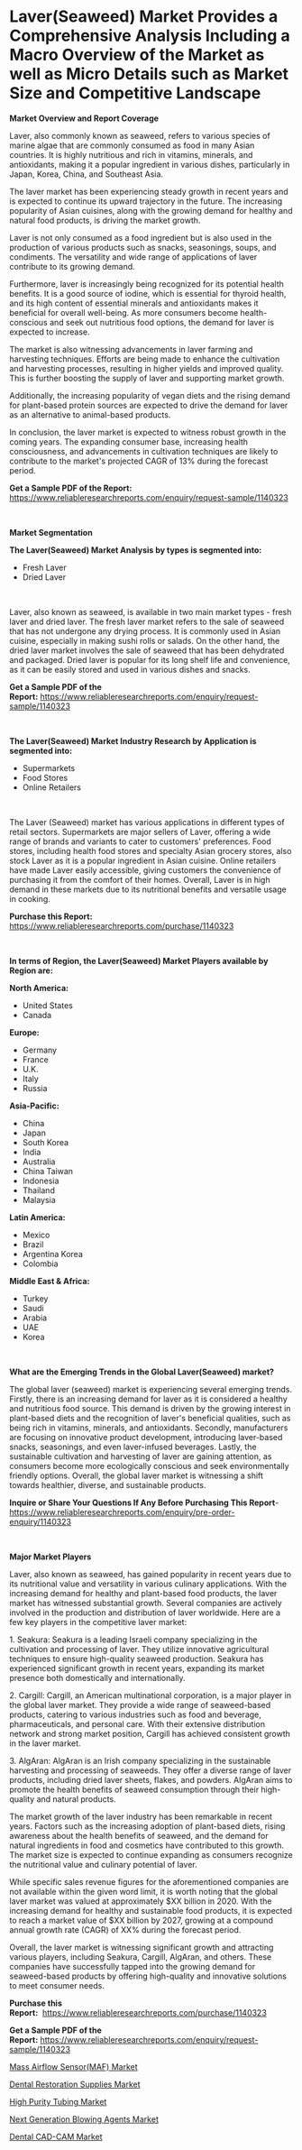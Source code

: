 <p><h1>Laver(Seaweed) Market Provides a Comprehensive Analysis Including a Macro Overview of the Market as well as Micro Details such as Market Size and Competitive Landscape</h1></p><p><strong>Market Overview and Report Coverage</strong></p>
<p><p>Laver, also commonly known as seaweed, refers to various species of marine algae that are commonly consumed as food in many Asian countries. It is highly nutritious and rich in vitamins, minerals, and antioxidants, making it a popular ingredient in various dishes, particularly in Japan, Korea, China, and Southeast Asia.</p><p>The laver market has been experiencing steady growth in recent years and is expected to continue its upward trajectory in the future. The increasing popularity of Asian cuisines, along with the growing demand for healthy and natural food products, is driving the market growth.</p><p>Laver is not only consumed as a food ingredient but is also used in the production of various products such as snacks, seasonings, soups, and condiments. The versatility and wide range of applications of laver contribute to its growing demand.</p><p>Furthermore, laver is increasingly being recognized for its potential health benefits. It is a good source of iodine, which is essential for thyroid health, and its high content of essential minerals and antioxidants makes it beneficial for overall well-being. As more consumers become health-conscious and seek out nutritious food options, the demand for laver is expected to increase.</p><p>The market is also witnessing advancements in laver farming and harvesting techniques. Efforts are being made to enhance the cultivation and harvesting processes, resulting in higher yields and improved quality. This is further boosting the supply of laver and supporting market growth.</p><p>Additionally, the increasing popularity of vegan diets and the rising demand for plant-based protein sources are expected to drive the demand for laver as an alternative to animal-based products.</p><p>In conclusion, the laver market is expected to witness robust growth in the coming years. The expanding consumer base, increasing health consciousness, and advancements in cultivation techniques are likely to contribute to the market's projected CAGR of 13% during the forecast period.</p></p>
<p><strong>Get a Sample PDF of the Report:</strong> <a href="https://www.reliableresearchreports.com/enquiry/request-sample/1140323">https://www.reliableresearchreports.com/enquiry/request-sample/1140323</a></p>
<p>&nbsp;</p>
<p><strong>Market Segmentation</strong></p>
<p><strong>The Laver(Seaweed) Market Analysis by types is segmented into:</strong></p>
<p><ul><li>Fresh Laver</li><li>Dried Laver</li></ul></p>
<p>&nbsp;</p>
<p><p>Laver, also known as seaweed, is available in two main market types - fresh laver and dried laver. The fresh laver market refers to the sale of seaweed that has not undergone any drying process. It is commonly used in Asian cuisine, especially in making sushi rolls or salads. On the other hand, the dried laver market involves the sale of seaweed that has been dehydrated and packaged. Dried laver is popular for its long shelf life and convenience, as it can be easily stored and used in various dishes and snacks.</p></p>
<p><strong>Get a Sample PDF of the Report:</strong>&nbsp;<a href="https://www.reliableresearchreports.com/enquiry/request-sample/1140323">https://www.reliableresearchreports.com/enquiry/request-sample/1140323</a></p>
<p>&nbsp;</p>
<p><strong>The Laver(Seaweed) Market Industry Research by Application is segmented into:</strong></p>
<p><ul><li>Supermarkets</li><li>Food Stores</li><li>Online Retailers</li></ul></p>
<p>&nbsp;</p>
<p><p>The Laver (Seaweed) market has various applications in different types of retail sectors. Supermarkets are major sellers of Laver, offering a wide range of brands and variants to cater to customers' preferences. Food stores, including health food stores and specialty Asian grocery stores, also stock Laver as it is a popular ingredient in Asian cuisine. Online retailers have made Laver easily accessible, giving customers the convenience of purchasing it from the comfort of their homes. Overall, Laver is in high demand in these markets due to its nutritional benefits and versatile usage in cooking.</p></p>
<p><strong>Purchase this Report:</strong>&nbsp; <a href="https://www.reliableresearchreports.com/purchase/1140323">https://www.reliableresearchreports.com/purchase/1140323</a></p>
<p>&nbsp;</p>
<p><strong>In terms of Region, the Laver(Seaweed) Market Players available by Region are:</strong></p>
<p>
    <p> <strong> North America: </strong>
        <ul>
            <li>United States</li>
            <li>Canada</li>
        </ul>
        </p> 
    <p> <strong> Europe: </strong>
        <ul>
            <li>Germany</li>
            <li>France</li>
            <li>U.K.</li>
            <li>Italy</li>
            <li>Russia</li>
        </ul>
        </p> 
    <p> <strong> Asia-Pacific: </strong>
        <ul>
            <li>China</li>
            <li>Japan</li>
            <li>South Korea</li>
            <li>India</li>
            <li>Australia</li>
            <li>China Taiwan</li>
            <li>Indonesia</li>
            <li>Thailand</li>
            <li>Malaysia</li>
        </ul>
        </p> 
    <p> <strong> Latin America: </strong>
        <ul>
            <li>Mexico</li>
            <li>Brazil</li>
            <li>Argentina Korea</li>
            <li>Colombia</li>
        </ul>
        </p> 
    <p> <strong> Middle East & Africa: </strong>
        <ul>
            <li>Turkey</li>
            <li>Saudi</li>
            <li>Arabia</li>
            <li>UAE</li>
            <li>Korea</li>
        </ul>
    </p>
    </p>
<p>&nbsp;</p>
<p><strong>What are the Emerging Trends in the Global Laver(Seaweed) market?</strong></p>
<p><p>The global laver (seaweed) market is experiencing several emerging trends. Firstly, there is an increasing demand for laver as it is considered a healthy and nutritious food source. This demand is driven by the growing interest in plant-based diets and the recognition of laver's beneficial qualities, such as being rich in vitamins, minerals, and antioxidants. Secondly, manufacturers are focusing on innovative product development, introducing laver-based snacks, seasonings, and even laver-infused beverages. Lastly, the sustainable cultivation and harvesting of laver are gaining attention, as consumers become more ecologically conscious and seek environmentally friendly options. Overall, the global laver market is witnessing a shift towards healthier, diverse, and sustainable products.</p></p>
<p><strong>Inquire or Share Your Questions If Any Before Purchasing This Report</strong>- <a href="https://www.reliableresearchreports.com/enquiry/pre-order-enquiry/1140323">https://www.reliableresearchreports.com/enquiry/pre-order-enquiry/1140323</a></p>
<p>&nbsp;</p>
<p><strong>Major Market Players</strong></p>
<p><p>Laver, also known as seaweed, has gained popularity in recent years due to its nutritional value and versatility in various culinary applications. With the increasing demand for healthy and plant-based food products, the laver market has witnessed substantial growth. Several companies are actively involved in the production and distribution of laver worldwide. Here are a few key players in the competitive laver market:</p><p>1. Seakura: Seakura is a leading Israeli company specializing in the cultivation and processing of laver. They utilize innovative agricultural techniques to ensure high-quality seaweed production. Seakura has experienced significant growth in recent years, expanding its market presence both domestically and internationally.</p><p>2. Cargill: Cargill, an American multinational corporation, is a major player in the global laver market. They provide a wide range of seaweed-based products, catering to various industries such as food and beverage, pharmaceuticals, and personal care. With their extensive distribution network and strong market position, Cargill has achieved consistent growth in the laver market.</p><p>3. AlgAran: AlgAran is an Irish company specializing in the sustainable harvesting and processing of seaweeds. They offer a diverse range of laver products, including dried laver sheets, flakes, and powders. AlgAran aims to promote the health benefits of seaweed consumption through their high-quality and natural products.</p><p>The market growth of the laver industry has been remarkable in recent years. Factors such as the increasing adoption of plant-based diets, rising awareness about the health benefits of seaweed, and the demand for natural ingredients in food and cosmetics have contributed to this growth. The market size is expected to continue expanding as consumers recognize the nutritional value and culinary potential of laver.</p><p>While specific sales revenue figures for the aforementioned companies are not available within the given word limit, it is worth noting that the global laver market was valued at approximately $XX billion in 2020. With the increasing demand for healthy and sustainable food products, it is expected to reach a market value of $XX billion by 2027, growing at a compound annual growth rate (CAGR) of XX% during the forecast period.</p><p>Overall, the laver market is witnessing significant growth and attracting various players, including Seakura, Cargill, AlgAran, and others. These companies have successfully tapped into the growing demand for seaweed-based products by offering high-quality and innovative solutions to meet consumer needs.</p></p>
<p><strong>Purchase this Report:</strong>&nbsp;&nbsp;<a href="https://www.reliableresearchreports.com/purchase/1140323">https://www.reliableresearchreports.com/purchase/1140323</a></p>
<p></p>
<p><strong>Get a Sample PDF of the Report:</strong>&nbsp;<a href="https://www.reliableresearchreports.com/enquiry/request-sample/1140323">https://www.reliableresearchreports.com/enquiry/request-sample/1140323</a></p>
<p><p><a href="https://github.com/RichRobinson5/Market-Research-Report-List-2/blob/main/mass-airflow-sensormaf-market.md">Mass Airflow Sensor(MAF) Market</a></p><p><a href="https://www.linkedin.com/pulse/decoding-dental-restoration-supplies-market-deep-dive-latest/">Dental Restoration Supplies Market</a></p><p><a href="https://medium.com/@soloncarter2662/high-purity-tubing-market-competitive-analysis-market-trends-and-forecast-to-2030-0c967397f85d">High Purity Tubing Market</a></p><p><a href="https://medium.com/@eltaroberts2662/next-generation-blowing-agents-market-analysis-and-sze-forecasted-for-period-from-2023-to-2030-bb7d4787d53b">Next Generation Blowing Agents Market</a></p><p><a href="https://www.linkedin.com/pulse/dental-cad-cam-market-share-amp-new-trends-analysis-report/">Dental CAD-CAM Market</a></p></p>
